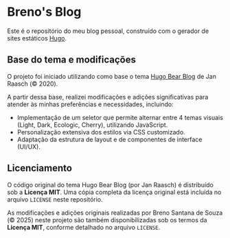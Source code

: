 # Breno's Blog

Este é o repositório do meu blog pessoal, construído com o gerador de sites estáticos [Hugo](https://gohugo.io/).

## Base do tema e modificações

O projeto foi iniciado utilizando como base o tema [Hugo Bear Blog](https://github.com/janraasch/hugo-bearblog/) de Jan Raasch (© 2020).

A partir dessa base, realizei modificações e adições significativas para atender às minhas preferências e necessidades, incluindo:

* Implementação de um seletor que permite alternar entre 4 temas visuais (Light, Dark, Ecologic, Cherry), utilizando JavaScript.
* Personalização extensiva dos estilos via CSS customizado.
* Adaptação da estrutura de layout e de componentes de interface (UI/UX).

## Licenciamento

O código original do tema Hugo Bear Blog (por Jan Raasch) é distribuído sob a **Licença MIT**. Uma cópia completa da licença original está incluída no arquivo `LICENSE` neste repositório.

As modificações e adições originais realizadas por Breno Santana de Souza (© 2025) neste projeto são também disponibilizadas sob os termos da **Licença MIT**, conforme detalhado no arquivo `LICENSE`.

